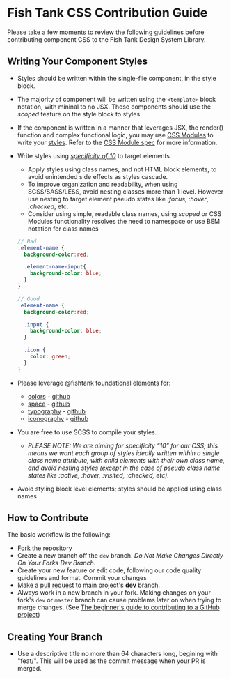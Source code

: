 # Fish Tank CSS Contribution Guide
Please take a few moments to review the following guidelines before contributing component CSS to the Fish Tank Design System Library.

## Writing Your Component Styles
* Styles should be written within the single-file component, in the style block.
* The majority of component will be written using the ```<template>``` block notation, with mininal to no JSX. These components should use the _scoped_ feature on the style block to styles. 
* If the component is written in a manner that leverages JSX, the render() function and complex functional logic, you may use [CSS Modules](https://github.com/css-modules/css-modules) to write your [styles](https://vue-loader.vuejs.org/guide/css-modules.html#usage). Refer to the [CSS Module spec](https://github.com/css-modules/css-modules) for more information.

* Write styles using [_specificity of 10_](https://css-tricks.com/specifics-on-css-specificity/) to target elements
  * Apply styles using class names, and not HTML block elements, to avoid unintended side effects as styles cascade.
  * To improve organization and readability, when using SCSS/SASS/LESS, avoid nesting classes more than 1 level. However use nesting to target element pseudo states like _:focus_, _:hover_, _:checked_,  etc.
  * Consider using simple, readable class names, using _scoped_ or CSS Modules functionality resolves the need to namespace or use BEM notation for class names
  ```scss
  // Bad
  .element-name {
    background-color:red;

    .element-name-input{
      background-color: blue;
    }
  }

  // Good
  .element-name {
    background-color:red;

    .input {
      background-color: blue;
    }

    .icon {
      color: green;
    }
  }
  ```
* Please leverage @fishtank foundational elements for: 
  * [colors](https://www.npmjs.com/package/@fishtank/colors) - [github](https://github.com/bloombergbna/fishtank-colors)
  * [space](https://www.npmjs.com/package/@fishtank/space) - [github](https://github.com/bloombergbna/fishtank-space)
  * [typography](https://www.npmjs.com/package/@fishtank/type) - [github](https://github.com/bloombergbna/fishtank-type)
  * [iconography](https://www.npmjs.com/package/@fishtank/icons) - [github](https://github.com/bloombergbna/fishtank-icons)
* You are free to use SCSS to compile your styles. 
  * _PLEASE NOTE: We are aiming for specificity “10” for our CSS; this means we want each group of styles ideally written within a single class name attribute, with child elements with their own class name, and avoid nesting styles (except in the case of pseudo class name states like :active, :hover, :visited, :checked, etc)._
* Avoid styling block level elements; styles should be applied using class names

## How to Contribute

The basic workflow is the following:

* [Fork](https://github.com/bloombergbna/fishtank-vue/fork) the repository
* Create a new branch off the `dev` branch. _Do Not Make Changes Directly On Your Forks Dev Branch_.
* Create your new feature or edit code, following our code quality guidelines and format. Commit your changes
* Make a [pull request](https://help.github.com/articles/using-pull-requests) to main project's **dev** branch.
* Always work in a new branch in your fork. Making changes on your fork's `dev` or `master` branch can cause problems later on when trying to merge changes. (See [The beginner's guide to contributing to a GitHub project](https://akrabat.com/the-beginners-guide-to-contributing-to-a-github-project/))

## Creating Your Branch
* Use a descriptive title no more than 64 characters long, begining with "feat/". This will be used as the commit message when your PR is merged. 